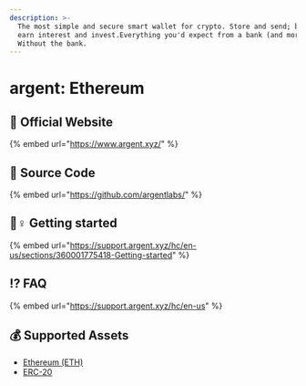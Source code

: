 ```yaml
---
description: >-
  The most simple and secure smart wallet for crypto. Store and send; borrow,
  earn interest and invest.Everything you'd expect from a bank (and more).
  Without the bank.
---
```


# argent: Ethereum

## 🚀 Official Website

{% embed url="https://www.argent.xyz/" %}

## 📑 Source Code

{% embed url="https://github.com/argentlabs/" %}

## 🧙♀ Getting started

{% embed url="https://support.argent.xyz/hc/en-us/sections/360001775418-Getting-started" %}

## ⁉ FAQ

{% embed url="https://support.argent.xyz/hc/en-us" %}

## 💰 Supported Assets

* [Ethereum \(ETH\)](../../coins/overview-eth/)
* [ERC-20](../../coins/overview-eth/)

